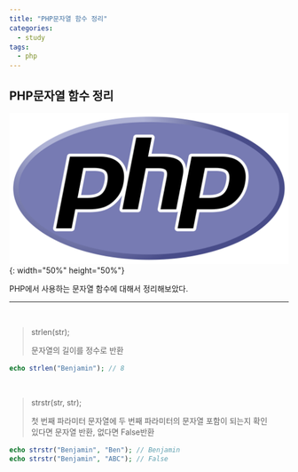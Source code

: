 ```yaml
---
title: "PHP문자열 함수 정리"
categories:
  - study
tags:
  - php
---
```


## PHP문자열 함수 정리

![PHP LOGO](/images/PHP-logo.svg){: width="50%" height="50%"}

PHP에서 사용하는 문자열 함수에 대해서 정리해보았다.

---

<br>

> strlen(str);<div>
> 문자열의 길이를 정수로 반환

```php
echo strlen("Benjamin"); // 8
```

<br>

> strstr(str, str); <div>
> 첫 번째 파라미터 문자열에 두 번째 파라미터의 문자열 포함이 되는지 확인 <div>
> 있다면 문자열 반환, 없다면 False반환

```php
echo strstr("Benjamin", "Ben"); // Benjamin
echo strstr("Benjamin", "ABC"); // False
```

<br>

